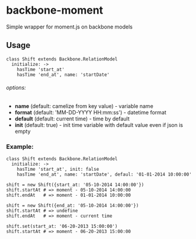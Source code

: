 backbone-moment
=================

Simple wrapper for moment.js on backbone models

Usage
--------

```
class Shift extends Backbone.RelationModel
  initialize: ->
    hasTime 'start_at'
    hasTime 'end_at', name: 'startDate'
```

###### options:
  + **name** (default: camelize from key value) - variable name
  + **format** (default: 'MM-DD-YYYY HH:mm:ss') - datetime format
  + **default** (default: current time) - time by default
  + **init** (default: true) - init time variable with default value even if json is empty

### Example:

  ```
  class Shift extends Backbone.RelationModel
    initialize: ->
      hasTime 'start_at', init: false
      hasTime 'end_at', name: 'startDate', defaul: '01-01-2014 10:00:00'

  shift = new Shift({start_at: '05-10-2014 14:00:00'})
  shift.startAt # => moment - 05-10-2014 14:00:00
  shift.endAt   # => moment - 01-01-2014 10:00:00

  shift = new Shift({end_at: '05-10-2014 14:00:00'})
  shift.startAt # => undefine
  shift.endAt   # => moment - current time

  shift.set(start_at: '06-20-2013 15:00:00')
  shift.startAt # => moment - 06-20-2013 15:00:00

  ```